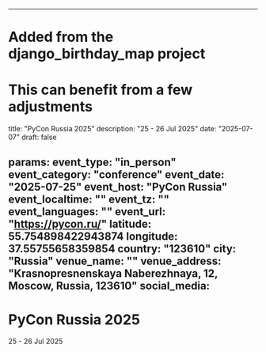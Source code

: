 
---
# Added from the django_birthday_map project
# This can benefit from a few adjustments
title: "PyCon Russia 2025"
description: "25 - 26 Jul 2025"
date: "2025-07-07"
draft: false

params:
  event_type: "in_person"
  event_category: "conference"
  event_date: "2025-07-25"
  event_host: "PyCon Russia"
  event_localtime: ""
  event_tz: ""
  event_languages: ""
  event_url: "https://pycon.ru/"
  latitude: 55.754898422943874
  longitude: 37.55755658359854
  country: "123610"
  city: "Russia"
  venue_name: ""
  venue_address: "Krasnopresnenskaya Naberezhnaya, 12, Moscow, Russia, 123610"
  social_media:
---

# PyCon Russia 2025

25 - 26 Jul 2025
